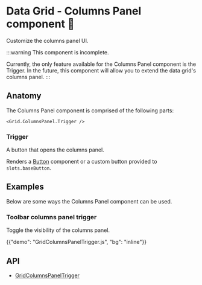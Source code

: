 # Data Grid - Columns Panel component 🚧

<p class="description">Customize the columns panel UI.</p>

:::warning
This component is incomplete.

Currently, the only feature available for the Columns Panel component is the Trigger. In the future, this component will allow you to extend the data grid's columns panel.
:::

## Anatomy

The Columns Panel component is comprised of the following parts:

```tsx
<Grid.ColumnsPanel.Trigger />
```

### Trigger

A button that opens the columns panel.

Renders a [Button](/material-ui/react-button/) component or a custom button provided to `slots.baseButton`.

## Examples

Below are some ways the Columns Panel component can be used.

### Toolbar columns panel trigger

Toggle the visibility of the columns panel.

{{"demo": "GridColumnsPanelTrigger.js", "bg": "inline"}}

## API

- [GridColumnsPanelTrigger](/x/api/data-grid/grid-columns-panel-trigger/)
